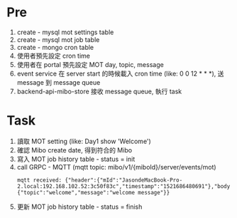 # Pre

1. create - mysql mot settings table
2. create - mysql mot job table
3. create - mongo cron table
4. 使用者預先設定 cron time
5. 使用者在 portal 預先設定 MOT day, topic, message
6. event service 在 server start 的時候載入 cron time \(like: 0 0 12 \* \* \*\), 送 message 到 message queue
7. backend-api-mibo-store 接收 message queue, 執行 task

# Task

1. 讀取 MOT setting \(like: Day1 show 'Welcome'\)
2. 確認 Mibo create date, 得到符合的 Mibo
3. 寫入 MOT job history table - status = init
4. call GRPC - MQTT \(mqtt topic: mibo/v1/{miboId}/server/events/mot\)
   ```
   mqtt received: {"header":{"mId":"JasondeMacBook-Pro-2.local:192.168.102.52:3c50f83c","timestamp":"1521686480691"},"body":{"topic":"welcome","message":"welcome message"}}
   ```
5. 更新 MOT job history table - status = finish



